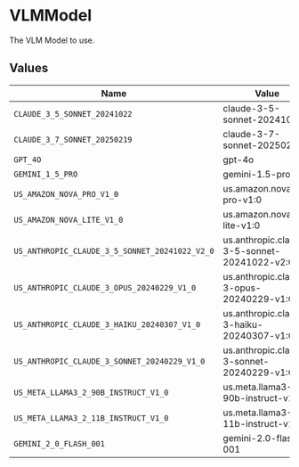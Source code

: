 # VLMModel

The VLM Model to use.


## Values

| Name                                           | Value                                          |
| ---------------------------------------------- | ---------------------------------------------- |
| `CLAUDE_3_5_SONNET_20241022`                   | claude-3-5-sonnet-20241022                     |
| `CLAUDE_3_7_SONNET_20250219`                   | claude-3-7-sonnet-20250219                     |
| `GPT_4O`                                       | gpt-4o                                         |
| `GEMINI_1_5_PRO`                               | gemini-1.5-pro                                 |
| `US_AMAZON_NOVA_PRO_V1_0`                      | us.amazon.nova-pro-v1:0                        |
| `US_AMAZON_NOVA_LITE_V1_0`                     | us.amazon.nova-lite-v1:0                       |
| `US_ANTHROPIC_CLAUDE_3_5_SONNET_20241022_V2_0` | us.anthropic.claude-3-5-sonnet-20241022-v2:0   |
| `US_ANTHROPIC_CLAUDE_3_OPUS_20240229_V1_0`     | us.anthropic.claude-3-opus-20240229-v1:0       |
| `US_ANTHROPIC_CLAUDE_3_HAIKU_20240307_V1_0`    | us.anthropic.claude-3-haiku-20240307-v1:0      |
| `US_ANTHROPIC_CLAUDE_3_SONNET_20240229_V1_0`   | us.anthropic.claude-3-sonnet-20240229-v1:0     |
| `US_META_LLAMA3_2_90B_INSTRUCT_V1_0`           | us.meta.llama3-2-90b-instruct-v1:0             |
| `US_META_LLAMA3_2_11B_INSTRUCT_V1_0`           | us.meta.llama3-2-11b-instruct-v1:0             |
| `GEMINI_2_0_FLASH_001`                         | gemini-2.0-flash-001                           |